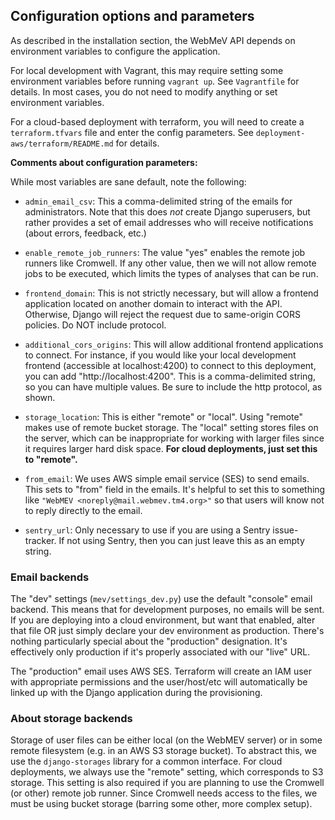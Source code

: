 ## Configuration options and parameters

As described in the installation section, the WebMeV API depends on environment variables to configure the application.

For local development with Vagrant, this may require setting some environment variables before running `vagrant up`. See `Vagrantfile` for details. In most cases, you do not need to modify anything or set environment variables. 

For a cloud-based deployment with terraform, you will need to create a `terraform.tfvars` file and enter the config parameters. See `deployment-aws/terraform/README.md` for details.

**Comments about configuration parameters:**

While most variables are sane default, note the following:

- `admin_email_csv`: This a comma-delimited string of the emails for administrators. Note that this does *not* create Django superusers, but rather provides a set of email addresses who will receive notifications (about errors, feedback, etc.)

- `enable_remote_job_runners`: The value "yes" enables the remote job runners like Cromwell. If any other value, then we will not allow remote jobs to be executed, which limits the types of analyses that can be run.

- `frontend_domain`: This is not strictly necessary, but will allow a frontend application located on another domain to interact with the API. Otherwise, Django will reject the request due to same-origin CORS policies. Do NOT include protocol.

- `additional_cors_origins`: This will allow additional frontend applications to connect. For instance, if you would like your local development frontend (accessible at localhost:4200) to connect to this deployment, you can add "http://localhost:4200". This is a comma-delimited string, so you can have multiple values. Be sure to include the http protocol, as shown.

- `storage_location`: This is either "remote" or "local". Using "remote" makes use of remote bucket storage. The "local" setting stores files on the server, which can be inappropriate for working with larger files since it requires larger hard disk space. **For cloud deployments, just set this to "remote".**

- `from_email`: We uses AWS simple email service (SES) to send emails. This sets to "from" field in the emails. It's helpful to set this to something like `"WebMEV <noreply@mail.webmev.tm4.org>"` so that users will know not to reply directly to the email.

- `sentry_url`: Only necessary to use if you are using a Sentry issue-tracker. If not using Sentry, then you can just leave this as an empty string.


### Email backends<a name="email"></a>

The "dev" settings (`mev/settings_dev.py`) use the default "console" email backend. This means that for development purposes, no emails will be sent. If you are deploying into a cloud environment, but want that enabled, alter that file OR just simply declare your dev environment as production. There's nothing particularly special about the "production" designation. It's effectively only production if it's properly associated with our "live" URL.

The "production" email uses AWS SES. Terraform will create an IAM user with appropriate permissions and the user/host/etc will automatically be linked up with the Django application during the provisioning.



### About storage backends

Storage of user files can be either local (on the WebMEV server) or in some remote filesystem (e.g. in an AWS S3 storage bucket).  To abstract this, we use the `django-storages` library for a common interface. For cloud deployments, we always use the "remote" setting, which corresponds to S3 storage. This setting is also required if you are planning to use the Cromwell (or other) remote job runner. Since Cromwell needs access to the files, we must be using bucket storage (barring some other, more complex setup).